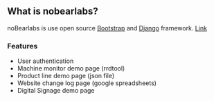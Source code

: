 ## What is nobearlabs?
noBearlabs is use open source [Bootstrap](http://startbootstrap.com/) and [Django](https://www.djangoproject.com/) framework.
[Link](http://nobearlabs.com/)

### Features
* User authentication
* Machine monitor demo page (rrdtool)
* Product line demo page (json file)
* Website change log page (google spreadsheets)
* Digital Signage demo page
